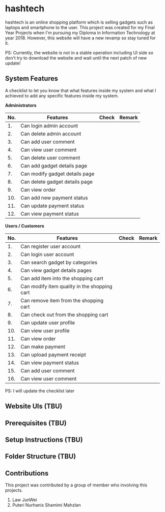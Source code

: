 # hashtech

hashtech is an online shopping platform which is selling gadgets such as laptops and smartphone to the user. This project was created for my Final Year Projects when I'm pursuing my Diploma in Information Technology at year 2018. However, this website will have a new revamp so stay tuned for it.

PS: Currently, the website is not in a stable operation including UI side so don't try to download the website and wait until the next patch of new update!

## System Features

A checklist to let you know that what features inside my system and what I achieved to add any specific features inside my system.

<b>Administrators</b>

| No. | Features | Check | Remark |
|-----|-------|--------|--------|
| 1. | Can login admin account |  | |
| 2. | Can delete admin account |  | |
| 3. | Can add user comment |  | |
| 4. | Can view user comment |  | |
| 5. | Can delete user comment |  | |
| 6. | Can add gadget details page |  | |
| 7. | Can modify gadget details page |  | |
| 8. | Can delete gadget details page |  | |
| 9. | Can view order |  | |
| 10. | Can add new payment status |  | |
| 11. | Can update payment status |  | |
| 12. | Can view payment status |  | |

<b>Users / Customers</b>

| No. | Features | Check | Remark |
|-----|-------|--------|--------|
| 1. | Can register user account |  | |
| 2. | Can login user account |  | |
| 3. | Can search gadget by categories |  | |
| 4. | Can view gadget details pages |  | |
| 5. | Can add item into the shopping cart |  | |
| 6. | Can modify item quality in the shopping cart |  | |
| 7. | Can remove item from the shopping cart |  | |
| 8. | Can check out from the shopping cart |  | |
| 9. | Can update user profile |  | |
| 10. | Can view user profile |  | |
| 11. | Can view order |  | |
| 12. | Can make payment |  | |
| 13. | Can upload payment receipt |  | |
| 14. | Can view payment status |  | |
| 15. | Can add user comment |  | |
| 16. | Can view user comment |  | |

PS: I will update the checklist later

## Website UIs (TBU)

## Prerequisites (TBU)

## Setup Instructions (TBU)

## Folder Structure (TBU)

## Contributions

This project was contributed by a group of member who involving this projects.
1. Law JunWei
2. Puteri Nurhanis Shamimi Mahzlan
